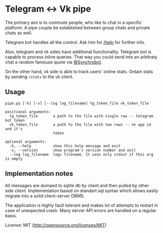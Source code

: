 # Telegram <-> Vk pipe
The primary aim is to commute people, who like to chat in a specific platform.
A pipe couple be established between group chats and private chats as well.

Telegram bot handles all the control. Ask him for [/help](tg://bot_command?command=help) for further info. 

Also, telegram and vk sides have additional functionality.
Telegram bot is capable to process inline queries. That way you could send into an arbitraty chat a random famouse quote via [@Synchrobot](https://web.telegram.org/#/im?p=%40synchrobot).

On the other hand, vk side is able to track users' online stats. Ontain stats by sending `/stats` to the vk client.

## Usage
```
pipe.py [-h] [-v] [--log log_filename] tg_token_file vk_token_file

positional arguments:
  tg_token_file       a path to the file with single row -- telegram bot token
  vk_token_file       a path to the file with two rows -- vk app id and it's
                      token

optional arguments:
  -h, --help          show this help message and exit
  -v, --version       show program's version number and exit
  --log log_filename  logs filename. It uses only stdout if this arg is empty
```

## Implementation notes

All messages are dumped to sqlite db by client and then pulled by other side client. Implementation based on standart sql syntax which allows easily migrate into a solid client-server DBMS. 

The application is highly fault tolerant and makes lot of attempts to restart in case of unexpected crash. Many server API errors are handled on a regular basis.

License: MIT (http://opensource.org/licenses/MIT)